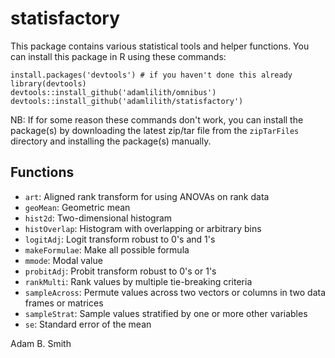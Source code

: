 # statisfactory

This package contains various statistical tools and helper functions. You can install this package in R using these commands:

`install.packages('devtools') # if you haven't done this already`  
`library(devtools)`  
`devtools::install_github('adamlilith/omnibus')`  
`devtools::install_github('adamlilith/statisfactory')`  

NB: If for some reason these commands don't work, you can install the package(s) by downloading the latest zip/tar file from the `zipTarFiles` directory and installing the package(s) manually.

## Functions ##
* `art`: Aligned rank transform for using ANOVAs on rank data
* `geoMean`: Geometric mean
* `hist2d`: Two-dimensional histogram
* `histOverlap`: Histogram with overlapping or arbitrary bins
* `logitAdj`: Logit transform robust to 0's and 1's
* `makeFormulae`: Make all possible formula
* `mmode`: Modal value
* `probitAdj`: Probit transform robust to 0's or 1's
* `rankMulti`: Rank values by multiple tie-breaking criteria
* `sampleAcross`: Permute values across two vectors or columns in two data frames or matrices
* `sampleStrat`: Sample values stratified by one or more other variables
* `se`: Standard error of the mean

Adam B. Smith